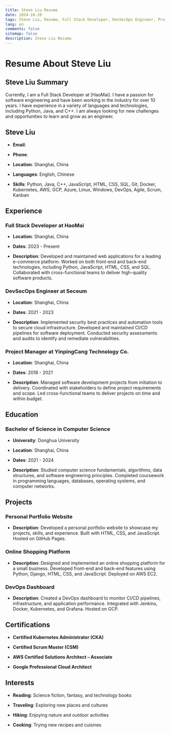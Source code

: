 ```yaml
---
title: Steve Liu Resume
date: 2024-10-20
tags: Steve Liu, Resume, Full Stack Developer, DevSecOps Engineer, Project Manager, Computer Science, Python, Java, C++, JavaScript, HTML, CSS, SQL, Git, Docker, Kubernetes, AWS, GCP, Azure, Linux, Windows, DevOps, Agile, Scrum, Kanban
lang: en
comments: false
sitemap: false
description: Steve Liu Resume
---
```

# Resume About Steve Liu

## Steve Liu Summary
Currently, I am a Full Stack Developer at [HaoMai]. I have a passion for software engineering and have been working in the industry for over 10 years. I have experience in a variety of languages and technologies, including Python, Java, and C++. I am always looking for new challenges and opportunities to learn and grow as an engineer.

## Steve Liu

- **Email**:

- **Phone**:

- **Location**: Shanghai, China

- **Languages**: English, Chinese

- **Skills**: Python, Java, C++, JavaScript, HTML, CSS, SQL, Git, Docker, Kubernetes, AWS, GCP, Azure, Linux, Windows, DevOps, Agile, Scrum, Kanban

## Experience

### Full Stack Developer at HaoMai

- **Location**: Shanghai, China

- **Dates**: 2023 - Present

- **Description**: Developed and maintained web applications for a leading e-commerce platform. Worked on both front-end and back-end technologies, including Python, JavaScript, HTML, CSS, and SQL. Collaborated with cross-functional teams to deliver high-quality software products.

### DevSecOps Engineer at Seceum

- **Location**: Shanghai, China

- **Dates**: 2021 - 2023

- **Description**: Implemented security best practices and automation tools to secure cloud infrastructure. Developed and maintained CI/CD pipelines for software deployment. Conducted security assessments and audits to identify and remediate vulnerabilities.

### Project Manager at YinpingCang Technology Co.

- **Location**: Shanghai, China

- **Dates**: 2018 - 2021

- **Description**: Managed software development projects from initiation to delivery. Coordinated with stakeholders to define project requirements and scope. Led cross-functional teams to deliver projects on time and within budget.

## Education

### Bachelor of Science in Computer Science

- **University**: Donghua University

- **Location**: Shanghai, China

- **Dates**: 2021 - 2024

- **Description**: Studied computer science fundamentals, algorithms, data structures, and software engineering principles. Completed coursework in programming languages, databases, operating systems, and computer networks.

## Projects

### Personal Portfolio Website

- **Description**: Developed a personal portfolio website to showcase my projects, skills, and experience. Built with HTML, CSS, and JavaScript. Hosted on GitHub Pages.

### Online Shopping Platform

- **Description**: Designed and implemented an online shopping platform for a small business. Developed front-end and back-end features using Python, Django, HTML, CSS, and JavaScript. Deployed on AWS EC2.

### DevOps Dashboard

- **Description**: Created a DevOps dashboard to monitor CI/CD pipelines, infrastructure, and application performance. Integrated with Jenkins, Docker, Kubernetes, and Grafana. Hosted on GCP.

## Certifications

- **Certified Kubernetes Administrator (CKA)**

- **Certified Scrum Master (CSM)**

- **AWS Certified Solutions Architect – Associate**

- **Google Professional Cloud Architect**

## Interests

- **Reading**: Science fiction, fantasy, and technology books

- **Traveling**: Exploring new places and cultures

- **Hiking**: Enjoying nature and outdoor activities

- **Cooking**: Trying new recipes and cuisines

